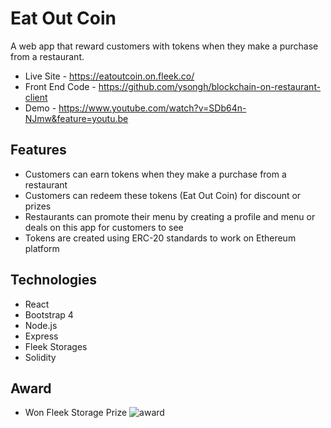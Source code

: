# Eat Out Coin
A web app that reward customers with tokens when they make a purchase from a restaurant.

- Live Site - https://eatoutcoin.on.fleek.co/
- Front End Code - https://github.com/ysongh/blockchain-on-restaurant-client
- Demo - https://www.youtube.com/watch?v=SDb64n-NJmw&feature=youtu.be

## Features
- Customers can earn tokens when they make a purchase from a restaurant
- Customers can redeem these tokens (Eat Out Coin) for discount or prizes
- Restaurants can promote their menu by creating a profile and menu or deals on this app for customers to see
- Tokens are created using ERC-20 standards to work on Ethereum platform

## Technologies
- React
- Bootstrap 4
- Node.js
- Express
- Fleek Storages
- Solidity

## Award
- Won Fleek Storage Prize
![award](https://res.cloudinary.com/ysongit/image/upload/v1599621071/project/awardlist_j4unad.png "Award")